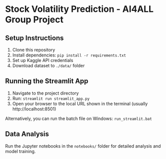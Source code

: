 # Stock Volatility Prediction - AI4ALL Group Project

## Setup Instructions
1. Clone this repository
2. Install dependencies: `pip install -r requirements.txt`
3. Set up Kaggle API credentials
4. Download dataset to `./data/` folder

## Running the Streamlit App
1. Navigate to the project directory
2. Run: `streamlit run streamlit_app.py`
3. Open your browser to the local URL shown in the terminal (usually http://localhost:8501)

Alternatively, you can run the batch file on Windows: `run_streamlit.bat`

## Data Analysis
Run the Jupyter notebooks in the `notebooks/` folder for detailed analysis and model training.
